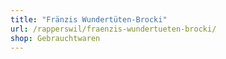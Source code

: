 ```yaml
---
title: "Fränzis Wundertüten-Brocki"
url: /rapperswil/fraenzis-wundertueten-brocki/
shop: Gebrauchtwaren
---
```

